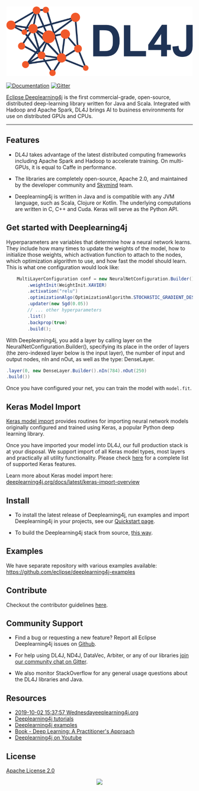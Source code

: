 

<p align="center">
  <img src="logo.png">
</p>

 [![Documentation](https://img.shields.io/badge/api-reference-blue.svg)](https://deeplearning4j.org/docs/latest/)
[![Gitter](https://img.shields.io/gitter/room/deeplearning4j/deeplearning4j.svg)](https://gitter.im/deeplearning4j/deeplearning4j)

[Eclipse Deeplearning4j](https://www.deeplearning4j.org/)  is the first commercial-grade, open-source, distributed deep-learning library written for Java and Scala. Integrated with Hadoop and Apache Spark, DL4J brings AI to business environments for use on distributed GPUs and CPUs.


---

## Features

* DL4J takes advantage of the latest distributed computing frameworks including Apache Spark and Hadoop to accelerate training. On multi-GPUs, it is equal to Caffe in performance.

* The libraries are completely open-source, Apache 2.0, and maintained by the developer community and [Skymind](https://www.skymind.ai) team.

* Deeplearning4j is written in Java and is compatible with any JVM language, such as Scala, Clojure or Kotlin. The underlying computations are written in C, C++ and Cuda. Keras will serve as the Python API.


## Get started with Deeplearning4j


Hyperparameters are variables that determine how a neural network learns. They include how many times to update the weights of the model, how to initialize those weights, which activation function to attach to the nodes, which optimization algorithm to use, and how fast the model should learn. This is what one configuration would look like:

```java
    MultiLayerConfiguration conf = new NeuralNetConfiguration.Builder()
        .weightInit(WeightInit.XAVIER)
        .activation("relu")
        .optimizationAlgo(OptimizationAlgorithm.STOCHASTIC_GRADIENT_DESCENT)
        .updater(new Sgd(0.05))
        // ... other hyperparameters
        .list()
        .backprop(true)
        .build();
```
With Deeplearning4j, you add a layer by calling layer on the NeuralNetConfiguration.Builder(), specifying its place in the order of layers (the zero-indexed layer below is the input layer), the number of input and output nodes, nIn and nOut, as well as the type: DenseLayer.

```java
.layer(0, new DenseLayer.Builder().nIn(784).nOut(250)
.build())
```

Once you have configured your net, you can train the model with `model.fit`.

## Keras Model Import

[Keras model import](https://github.com/eclipse/deeplearning4j/tree/master/deeplearning4j/deeplearning4j-modelimport/src/main/java/org/deeplearning4j/nn/modelimport/keras) provides routines for importing neural network models originally configured and trained using Keras, a popular Python deep learning library.

Once you have imported your model into DL4J, our full production stack is at your disposal. We support import of all Keras model types, most layers and practically all utility functionality. Please check [here](http://deeplearning4j.org/docs/latest/keras-import-supported-features) for a complete list of supported Keras features.

Learn more about Keras model import here: [deeplearning4j.org/docs/latest/keras-import-overview](http://deeplearning4j.org/docs/latest/keras-import-overview)

## Install

* To install the latest release of Deeplearning4j, run examples and import Deeplearning4j in your projects, see our [Quickstart page](https://deeplearning4j.org/docs/latest/deeplearning4j-quickstart#Java).

* To build the Deeplearning4j stack from source, [this way](https://deeplearning4j.org/docs/latest/deeplearning4j-build-from-source).


## Examples

We have separate repository with various examples available: https://github.com/eclipse/deeplearning4j-examples

## Contribute

Checkout the contributor guidelines [here](https://github.com/eclipse/deeplearning4j/blob/master/CONTRIBUTING.md).


## Community Support

* Find a bug or requesting a new feature? Report all Eclipse Deeplearning4j issues on [Github](https://github.com/eclipse/deeplearning4j/issues).

* For help using DL4J, ND4J, DataVec, Arbiter, or any of our libraries [join our community chat on Gitter](https://gitter.im/deeplearning4j/deeplearning4j).

* We also monitor StackOverflow for any general usage questions about the DL4J libraries and Java.


## Resources

*   [2019-10-02 15:37:57 Wednesdayeeplearning4j.org](https://www.deeplearning4j.org)
*   [Deeplearning4j tutorials](https://deeplearning4j.org/tutorials/setup)
*   [Deeplearning4j examples](https://github.com/eclipse/deeplearning4j-examples)
*   [Book - Deep Learning: A Practitioner's Approach](https://www.amazon.com/Deep-Learning-Practitioners-Adam-Gibson/dp/1491914254)
*   [Deeplearning4j on Youtube](https://www.youtube.com/channel/UCa-HKBJwkfzs4AgZtdUuBXQ/videos)


## License

[Apache License 2.0](LICENSE)

<p align="center">
  <img src="https://avatars0.githubusercontent.com/u/8603402?s=280&v=4" width="50">
</p>
